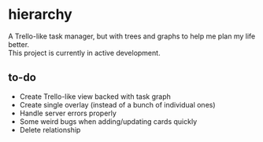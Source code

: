 # hierarchy

A Trello-like task manager, but with trees and graphs to help me plan my life better.  
This project is currently in active development.

## to-do

- Create Trello-like view backed with task graph
- Create single overlay (instead of a bunch of individual ones)
- Handle server errors properly
- Some weird bugs when adding/updating cards quickly
- Delete relationship
